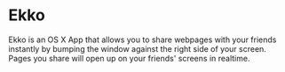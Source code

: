 # Ekko
Ekko is an OS X App that allows you to share webpages with your friends instantly by bumping the window against the right side of your screen. Pages you share will open up on your friends' screens in realtime.

